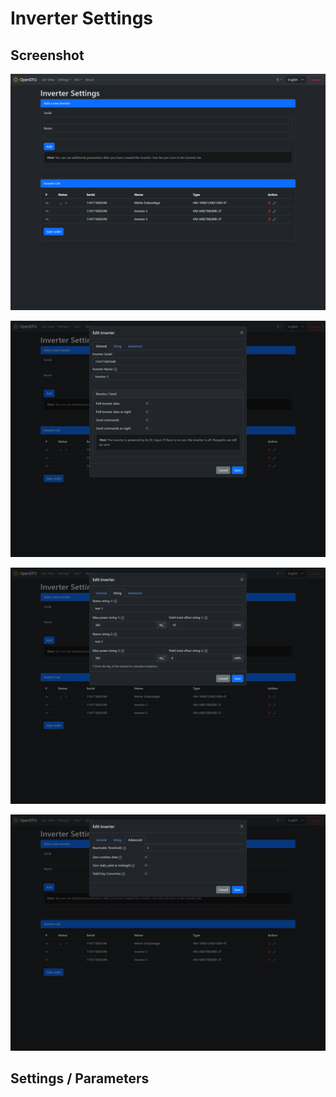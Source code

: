 # Inverter Settings

## Screenshot

![Inverter Settings](../../assets/images/screenshots/inverter_settings.png)

![Inverter General Settings](../../assets/images/screenshots/inverter_settings_general.png)

![Inverter String Settings](../../assets/images/screenshots/inverter_settings_string.png)

![Inverter Advanced Settings](../../assets/images/screenshots/inverter_settings_advanced.png)

## Settings / Parameters
